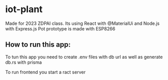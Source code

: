 # iot-plant

Made for 2023 ZDPAI class.
Its using  React with @MaterialUi and Node.js with Express.js
Pot prototype is made with ESP8266

## How to run this app:
To tun this app you need to create .env files with db url as well as generate db.rs with prisma

To run frontend you start a ract server
